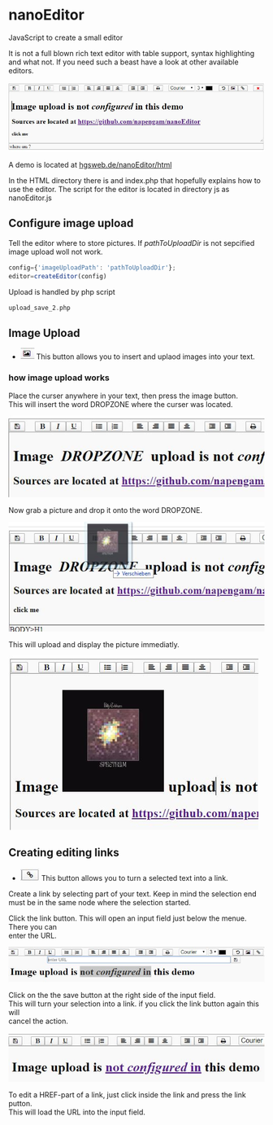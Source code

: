 # nanoEditor
JavaScript to create a  small editor

It is not a full blown rich text editor with table support, syntax highlighting and what not. If you need 
such a beast have a look at other available editors.


![menue](img/edit.JPG)

A demo is located at <a href="http://hgsweb.de/nanoEditor/html/index.php">hgsweb.de/nanoEditor/html</a>

In the HTML directory there is and index.php that hopefully explains how to use the editor.
The script for the editor is located in directory js as nanoEditor.js

## Configure image upload

Tell the editor where to store pictures. If *pathToUploadDir* is not sepcified  
image upload woll not work.

```javascript
config={'imageUploadPath': 'pathToUploadDir'};  
editor=createEditor(config) 
```

Upload is handled by php script  

```php
upload_save_2.php
```

## Image Upload  

* ![upload](img/image.JPG) This button allows you to insert and uplaod images into your text.  


### how image upload works 

Place the curser anywhere in your text, then press the image button.  
This will insert the word DROPZONE where the curser was located.

![dropzone](img/dropzone.JPG)

Now grab a picture and drop it onto the word DROPZONE. 

![dropzone](img/drop.JPG)

This  will upload and display the picture immediatly.

![droped](img/droped.JPG)


## Creating editing links

* ![upload](img/link.JPG) This button allows you to turn a selected text into a link.

Create a link by selecting part of your text. Keep in mind the selection  end  
must be in the same node where the selection started. 

Click the link button. This will open an input field just below the menue. There you can  
enter the URL.  

![createlink](img/createLink.JPG)

Click on the the save button at the right side of the input field.  
This will turn your selection into a link. if you click the link button again this will  
cancel the action.

![newlink](img/newlink.JPG)

To edit a HREF-part of a link, just click inside the link and press the link putton.  
This will load the URL into the input field.